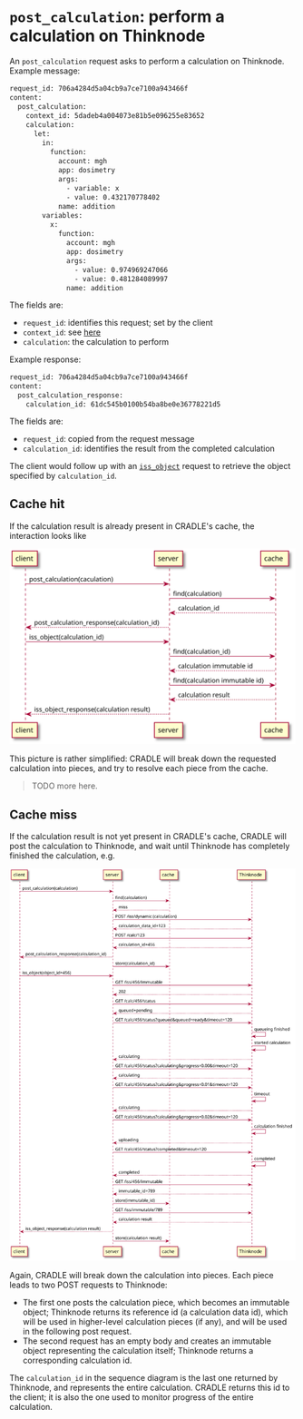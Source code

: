 # `post_calculation`: perform a calculation on Thinknode
An `post_calculation` request asks to perform a calculation on Thinknode. Example message:

```
request_id: 706a4284d5a04cb9a7ce7100a943466f
content:
  post_calculation:
    context_id: 5dadeb4a004073e81b5e096255e83652
    calculation:
      let:
        in:
          function:
            account: mgh
            app: dosimetry
            args:
              - variable: x
              - value: 0.432170778402
            name: addition
        variables:
          x:
            function:
              account: mgh
              app: dosimetry
              args:
                - value: 0.974969247066
                - value: 0.481284089997
              name: addition
```

The fields are:

* `request_id`: identifies this request; set by the client
* `context_id`: see [here](data.md)
* `calculation`: the calculation to perform

Example response:

```
request_id: 706a4284d5a04cb9a7ce7100a943466f
content:
  post_calculation_response:
    calculation_id: 61dc545b0100b54ba8be0e36778221d5
```

The fields are:

* `request_id`: copied from the request message
* `calculation_id`: identifies the result from the completed calculation

The client would follow up with an [`iss_object`](msg_iss_object.md) request to
retrieve the object specified by `calculation_id`.

## Cache hit
If the calculation result is already present in CRADLE's cache, the interaction looks like

![](4ff859a0cbeb36f28e509b43ac854add964de79e.svg)

This picture is rather simplified: CRADLE will break down the requested calculation into pieces,
and try to resolve each piece from the cache.

> TODO more here.


## Cache miss
If the calculation result is not yet present in CRADLE's cache, CRADLE will post the
calculation to Thinknode, and wait until Thinknode has completely finished the calculation,
e.g.

![](ecd1df2597ed8f12cf131e5cea4374192a4ada19.svg)

Again, CRADLE will break down the calculation into pieces. Each piece leads to two
POST requests to Thinknode:

* The first one posts the calculation piece, which becomes an immutable object;
  Thinknode returns its reference id (a calculation data id), which will be used in higher-level
  calculation pieces (if any), and will be used in the following post request.
* The second request has an empty body and creates an immutable object representing
  the calculation itself; Thinknode returns a corresponding calculation id.

The `calculation_id` in the sequence diagram is the last one returned by Thinknode, and
represents the entire calculation. CRADLE returns this id to the client; it is also the one
used to monitor progress of the entire calculation.
